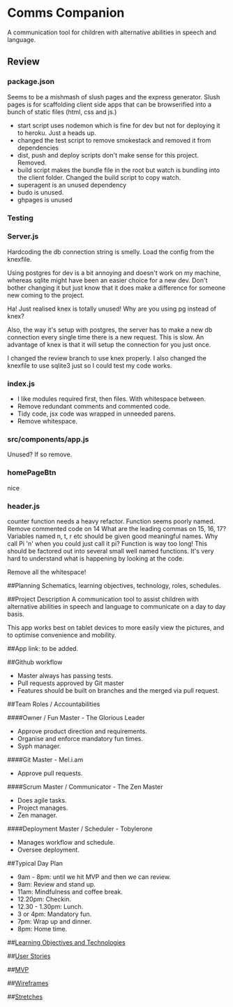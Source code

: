 # Comms Companion
A communication tool for children with alternative abilities in speech and language.

## Review

### package.json
Seems to be a mishmash of slush pages and the express generator. Slush pages is for scaffolding client side apps that can be browserified into a bunch of static files (html, css and js.)

- start script uses nodemon which is fine for dev but not for deploying it to heroku. Just a heads up.
- changed the test script to remove smokestack and removed it from dependencies
- dist, push and deploy scripts don't make sense for this project. Removed.
- build script makes the bundle file in the root but watch is bundling into the client folder. Changed the build script to copy watch.
- superagent is an unused dependency
- budo is unused.
- ghpages is unused

### Testing

### Server.js
Hardcoding the db connection string is smelly. Load the config from the knexfile.

Using postgres for dev is a bit annoying and doesn't work on my machine, whereas sqlite might have been an easier choice for a new dev. Don't bother changing it but just know that it does make a difference for someone new coming to the project.

Ha! Just realised knex is totally unused! Why are you using pg instead of knex?

Also, the way it's setup with postgres, the server has to make a new db connection every single time there is a new request. This is slow. An advantage of knex is that it will setup the connection for you just once.

I changed the review branch to use knex properly. I also changed the knexfile to use sqlite3 just so I could test my code works.

### index.js
- I like modules required first, then files. With whitespace between.
- Remove redundant comments and commented code.
- Tidy code, jsx code was wrapped in unneeded parens.
- Remove whitespace.

### src/components/app.js
Unused? If so remove.

### homePageBtn
nice

### header.js

counter function needs a heavy refactor.
Function seems poorly named.
Remove commented code on 14
What are the leading commas on 15, 16, 17?
Variables named n, t, r etc should be given good meaningful names. Why call Pi 'n' when you could just call it pi?
Function is way too long! This should be factored out into several small well named functions. It's very hard to understand what is happening by looking at the code.

Remove all the whitespace!




##Planning
Schematics, learning objectives, technology, roles, schedules.

##Project Description
A communication tool to assist children with alternative abilities in speech and language to communicate on a day to day basis.

This app works best on tablet devices to more easily view the pictures, and to optimise convenience and mobility. 

##App link:
to be added.

##Github workflow
* Master always has passing tests.
* Pull requests approved by Git master
* Features should be built on branches and the merged via pull request.

##Team Roles / Accountabilities

####Owner / Fun Master - The Glorious Leader
* Approve product direction and requirements.
* Organise and enforce mandatory fun times.
* Syph manager.

####Git Master - Mel.i.am
* Approve pull requests.

####Scrum Master / Communicator - The Zen Master
* Does agile tasks.
* Project manages.
* Zen manager.

####Deployment Master / Scheduler - Tobylerone
* Manages workflow and schedule.
* Oversee deployment.

##Typical Day Plan
* 9am - 8pm: until we hit MVP and then we can review.
* 9am: Review and stand up.
* 11am: Mindfulness and coffee break.
* 12.20pm: Checkin.
* 12.30 - 1.30pm: Lunch.
* 3 or 4pm: Mandatory fun.
* 7pm: Wrap up and dinner.
* 8pm: Home time.

##[Learning Objectives and Technologies](readMeLinks/learningObjs.md)

##[User Stories](readMeLinks/userStories.md)

##[MVP](readMeLinks/mvp.md)

##[Wireframes](readMeLinks/wireframes.md)

##[Stretches](readMeLinks/stretch.md)
